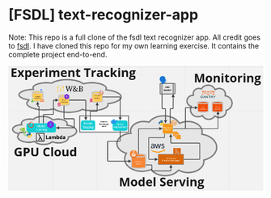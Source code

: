 # [FSDL] text-recognizer-app

Note: This repo is a full clone of the fsdl text recognizer app. All credit goes to [fsdl](https://github.com/full-stack-deep-learning/fsdl-text-recognizer-2022). I have cloned this repo for my own learning exercise. It contains the complete project end-to-end.

![](app_diagram.png)
